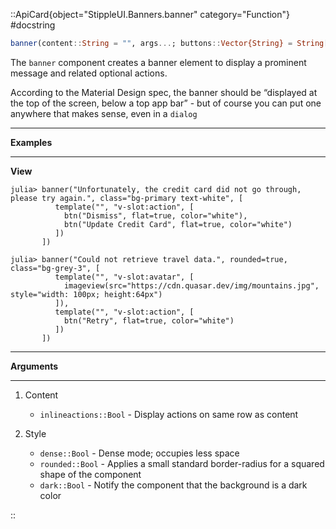 

::ApiCard{object="StippleUI.Banners.banner" category="Function"}
#docstring


```julia
banner(content::String = "", args...; buttons::Vector{String} = String[], icon::Union{String,Nothing} = nothing, kwargs...)
```

The `banner` component creates a banner element to display a prominent message and related optional actions.

According to the Material Design spec, the banner should be “displayed at the top of the screen, below a top app bar” - but of course you can put one anywhere that makes sense, even in a `dialog`

---

**Examples**

---

**View**

```julia-repl
julia> banner("Unfortunately, the credit card did not go through, please try again.", class="bg-primary text-white", [
          template("", "v-slot:action", [
            btn("Dismiss", flat=true, color="white"),
            btn("Update Credit Card", flat=true, color="white")
          ])
       ])
       
julia> banner("Could not retrieve travel data.", rounded=true, class="bg-grey-3", [
          template("", "v-slot:avatar", [
            imageview(src="https://cdn.quasar.dev/img/mountains.jpg", style="width: 100px; height:64px")
          ]),
          template("", "v-slot:action", [
            btn("Retry", flat=true, color="white")
          ])
       ])
```

---

**Arguments**

---

1. Content

      * `inlineactions::Bool` - Display actions on same row as content
2. Style

      * `dense::Bool` - Dense mode; occupies less space
      * `rounded::Bool` - Applies a small standard border-radius for a squared shape of the component
      * `dark::Bool` - Notify the component that the background is a dark color

::
